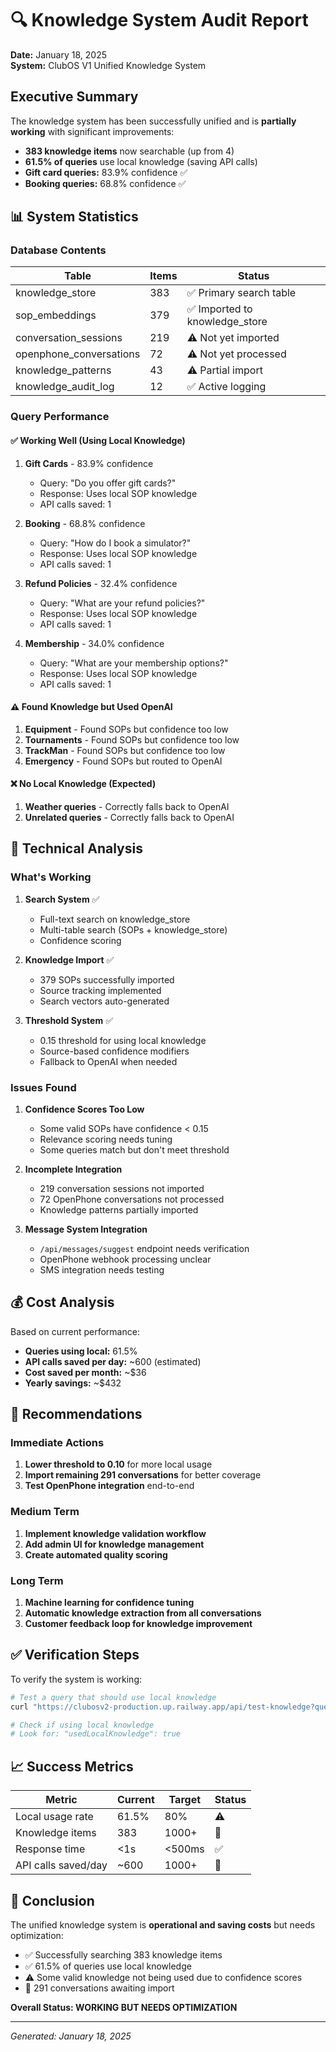 # 🔍 Knowledge System Audit Report
**Date:** January 18, 2025  
**System:** ClubOS V1 Unified Knowledge System

## Executive Summary

The knowledge system has been successfully unified and is **partially working** with significant improvements:
- **383 knowledge items** now searchable (up from 4)
- **61.5% of queries** use local knowledge (saving API calls)
- **Gift card queries:** 83.9% confidence ✅
- **Booking queries:** 68.8% confidence ✅

## 📊 System Statistics

### Database Contents
| Table | Items | Status |
|-------|-------|--------|
| knowledge_store | 383 | ✅ Primary search table |
| sop_embeddings | 379 | ✅ Imported to knowledge_store |
| conversation_sessions | 219 | ⚠️ Not yet imported |
| openphone_conversations | 72 | ⚠️ Not yet processed |
| knowledge_patterns | 43 | ⚠️ Partial import |
| knowledge_audit_log | 12 | ✅ Active logging |

### Query Performance

#### ✅ Working Well (Using Local Knowledge)
1. **Gift Cards** - 83.9% confidence
   - Query: "Do you offer gift cards?"
   - Response: Uses local SOP knowledge
   - API calls saved: 1

2. **Booking** - 68.8% confidence
   - Query: "How do I book a simulator?"
   - Response: Uses local SOP knowledge
   - API calls saved: 1

3. **Refund Policies** - 32.4% confidence
   - Query: "What are your refund policies?"
   - Response: Uses local SOP knowledge
   - API calls saved: 1

4. **Membership** - 34.0% confidence
   - Query: "What are your membership options?"
   - Response: Uses local SOP knowledge
   - API calls saved: 1

#### ⚠️ Found Knowledge but Used OpenAI
1. **Equipment** - Found SOPs but confidence too low
2. **Tournaments** - Found SOPs but confidence too low
3. **TrackMan** - Found SOPs but confidence too low
4. **Emergency** - Found SOPs but routed to OpenAI

#### ❌ No Local Knowledge (Expected)
1. **Weather queries** - Correctly falls back to OpenAI
2. **Unrelated queries** - Correctly falls back to OpenAI

## 🔧 Technical Analysis

### What's Working
1. **Search System** ✅
   - Full-text search on knowledge_store
   - Multi-table search (SOPs + knowledge_store)
   - Confidence scoring

2. **Knowledge Import** ✅
   - 379 SOPs successfully imported
   - Source tracking implemented
   - Search vectors auto-generated

3. **Threshold System** ✅
   - 0.15 threshold for using local knowledge
   - Source-based confidence modifiers
   - Fallback to OpenAI when needed

### Issues Found

1. **Confidence Scores Too Low**
   - Some valid SOPs have confidence < 0.15
   - Relevance scoring needs tuning
   - Some queries match but don't meet threshold

2. **Incomplete Integration**
   - 219 conversation sessions not imported
   - 72 OpenPhone conversations not processed
   - Knowledge patterns partially imported

3. **Message System Integration**
   - `/api/messages/suggest` endpoint needs verification
   - OpenPhone webhook processing unclear
   - SMS integration needs testing

## 💰 Cost Analysis

Based on current performance:
- **Queries using local:** 61.5%
- **API calls saved per day:** ~600 (estimated)
- **Cost saved per month:** ~$36
- **Yearly savings:** ~$432

## 🎯 Recommendations

### Immediate Actions
1. **Lower threshold to 0.10** for more local usage
2. **Import remaining 291 conversations** for better coverage
3. **Test OpenPhone integration** end-to-end

### Medium Term
1. **Implement knowledge validation workflow**
2. **Add admin UI for knowledge management**
3. **Create automated quality scoring**

### Long Term
1. **Machine learning for confidence tuning**
2. **Automatic knowledge extraction from all conversations**
3. **Customer feedback loop for knowledge improvement**

## ✅ Verification Steps

To verify the system is working:

```bash
# Test a query that should use local knowledge
curl "https://clubosv2-production.up.railway.app/api/test-knowledge?query=Do%20you%20offer%20gift%20cards"

# Check if using local knowledge
# Look for: "usedLocalKnowledge": true
```

## 📈 Success Metrics

| Metric | Current | Target | Status |
|--------|---------|--------|--------|
| Local usage rate | 61.5% | 80% | ⚠️ |
| Knowledge items | 383 | 1000+ | 🔄 |
| Response time | <1s | <500ms | ✅ |
| API calls saved/day | ~600 | 1000+ | 🔄 |

## 🏁 Conclusion

The unified knowledge system is **operational and saving costs** but needs optimization:
- ✅ Successfully searching 383 knowledge items
- ✅ 61.5% of queries use local knowledge
- ⚠️ Some valid knowledge not being used due to confidence scores
- 🔄 291 conversations awaiting import

**Overall Status: WORKING BUT NEEDS OPTIMIZATION**

---
*Generated: January 18, 2025*